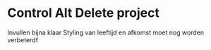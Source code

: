 # Control Alt Delete project
Invullen bijna klaar
Styling van leeftijd en afkomst moet nog worden verbeterdf